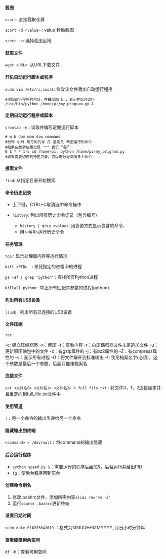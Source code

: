 #### 截图

`scort`: 直接截取全屏

`scort -d <value>` : value 秒后截图

`scort -s`: 选择截图区域

#### 获取文件

`wget <URL>`: 从URL下载文件

#### 开机自动运行脚本或程序

`sudo vim /etc/rc.local`: 修改该文件添加自动运行程序

```shell
#添加运行程序的地址，在最后加 & ，表示在后台运行
/usr/bin/python /home/pi/my_program.py &
```

#### 定期自动运行程序或脚本

`crontab -e` : 调取并编写定期运行脚本 

```shell
# m h dom mon dow command
#分钟 小时 每月的几号 月 星期几 希望运行的命令
#如果在数字位置出现 "*" 表示 “每” 
0 1 * * 1-5 cd /home/pi; python /home/pi/my_prigram.py
#如果需要切换到特定目录，可以用分号间隔多个命令
```

#### 搜索文件

`find`: 从指定目录开始搜索

#### 命令历史记录

- 上下键，CTRL+C取消选中命令操作

- `history`: 列出所有历史命令记录（包含编号）
  - `history | grep <value>`: 用管道方式显示包含<value>的命令，
  - 用`!<编号>`运行历史命令

#### 任务管理

`top` : 显示处理器内存等运行情况

`kill <PID>  `: 杀死指定的进程ID的进程

`ps -ef | grep "python"` : 查找所有Python进程

`killall python` : 中止所有匹配其参数的进程(python)

#### 列出所有USB设备

`lsusb` : 列出所有已连接的USB设备

#### 文件压缩

`tar`

-c: 建立压缩档案
-x：解压
-t：查看内容
-r：向压缩归档文件末尾追加文件
-u：更新原压缩包中的文件
-z：有gzip属性的
-j：有bz2属性的
-Z：有compress属性的
-v：显示所有过程
-O：将文件解开到标准输出
-f: 使用档案名字(必须)，这个参数是最后一个参数，后面只能接档案名

#### 连接文件

`cat <文件名0> <文件名1> <文件名2> > full_file.txt` : 将文件0，1，2连接起来并且重定向到full_file.txt文件中

#### 使用管道

`|`：将一个命令的输出传递给另一个命令

#### 隐藏输出到终端

`<command> > /dev/null`：将command的输出隐藏

#### 后台运行程序

- `python speed.py &`：需要运行的程序后面加&，后台运行并给出PID
- `fg`：使后台程序回到前台

#### 创建命令别名

1. 修改.bashrc文件，添加所需内容`alias rm='rm -i'`
2. 运行`source .bashrc`更新终端

#### 设置日期时间

`sudo date 010203042019` ：格式为MMDDHHMMYYYY, 月日小时分钟年

#### 查看硬盘剩余空间

`df -h`：查看可用空间

#### 	